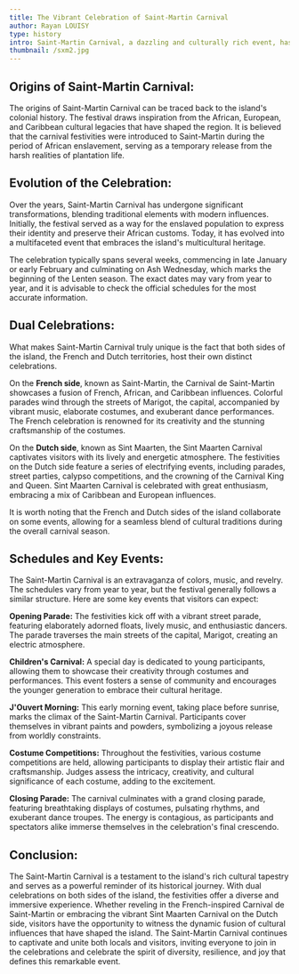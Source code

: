 ```yaml
---
title: The Vibrant Celebration of Saint-Martin Carnival
author: Rayan LOUISY
type: history
intro: Saint-Martin Carnival, a dazzling and culturally rich event, has become an integral part of the island's identity. This vibrant celebration, deeply rooted in history, showcases the fusion of diverse cultural influences. With its captivating origins, evolving traditions, and unique dual celebrations on both sides of the island, the Saint-Martin Carnival offers an immersive experience that enchants both locals and visitors alike.
thumbnail: /sxm2.jpg
---
```


## Origins of Saint-Martin Carnival:

The origins of Saint-Martin Carnival can be traced back to the island's colonial history. The festival draws inspiration from the African, European, and Caribbean cultural legacies that have shaped the region. It is believed that the carnival festivities were introduced to Saint-Martin during the period of African enslavement, serving as a temporary release from the harsh realities of plantation life.

## Evolution of the Celebration:

Over the years, Saint-Martin Carnival has undergone significant transformations, blending traditional elements with modern influences. Initially, the festival served as a way for the enslaved population to express their identity and preserve their African customs. Today, it has evolved into a multifaceted event that embraces the island's multicultural heritage.

The celebration typically spans several weeks, commencing in late January or early February and culminating on Ash Wednesday, which marks the beginning of the Lenten season. The exact dates may vary from year to year, and it is advisable to check the official schedules for the most accurate information.

## Dual Celebrations:

What makes Saint-Martin Carnival truly unique is the fact that both sides of the island, the French and Dutch territories, host their own distinct celebrations.

On the **French side**, known as Saint-Martin, the Carnival de Saint-Martin showcases a fusion of French, African, and Caribbean influences. Colorful parades wind through the streets of Marigot, the capital, accompanied by vibrant music, elaborate costumes, and exuberant dance performances. The French celebration is renowned for its creativity and the stunning craftsmanship of the costumes.

On the **Dutch side**, known as Sint Maarten, the Sint Maarten Carnival captivates visitors with its lively and energetic atmosphere. The festivities on the Dutch side feature a series of electrifying events, including parades, street parties, calypso competitions, and the crowning of the Carnival King and Queen. Sint Maarten Carnival is celebrated with great enthusiasm, embracing a mix of Caribbean and European influences.

It is worth noting that the French and Dutch sides of the island collaborate on some events, allowing for a seamless blend of cultural traditions during the overall carnival season.


## Schedules and Key Events:

The Saint-Martin Carnival is an extravaganza of colors, music, and revelry. The schedules vary from year to year, but the festival generally follows a similar structure. Here are some key events that visitors can expect:

**Opening Parade:** The festivities kick off with a vibrant street parade, featuring elaborately adorned floats, lively music, and enthusiastic dancers. The parade traverses the main streets of the capital, Marigot, creating an electric atmosphere.

**Children's Carnival:** A special day is dedicated to young participants, allowing them to showcase their creativity through costumes and performances. This event fosters a sense of community and encourages the younger generation to embrace their cultural heritage.

**J'Ouvert Morning:** This early morning event, taking place before sunrise, marks the climax of the Saint-Martin Carnival. Participants cover themselves in vibrant paints and powders, symbolizing a joyous release from worldly constraints.

**Costume Competitions:** Throughout the festivities, various costume competitions are held, allowing participants to display their artistic flair and craftsmanship. Judges assess the intricacy, creativity, and cultural significance of each costume, adding to the excitement.

**Closing Parade:** The carnival culminates with a grand closing parade, featuring breathtaking displays of costumes, pulsating rhythms, and exuberant dance troupes. The energy is contagious, as participants and spectators alike immerse themselves in the celebration's final crescendo.


## Conclusion:

The Saint-Martin Carnival is a testament to the island's rich cultural tapestry and serves as a powerful reminder of its historical journey. With dual celebrations on both sides of the island, the festivities offer a diverse and immersive experience. Whether reveling in the French-inspired Carnival de Saint-Martin or embracing the vibrant Sint Maarten Carnival on the Dutch side, visitors have the opportunity to witness the dynamic fusion of cultural influences that have shaped the island. The Saint-Martin Carnival continues to captivate and unite both locals and visitors, inviting everyone to join in the celebrations and celebrate the spirit of diversity, resilience, and joy that defines this remarkable event.
